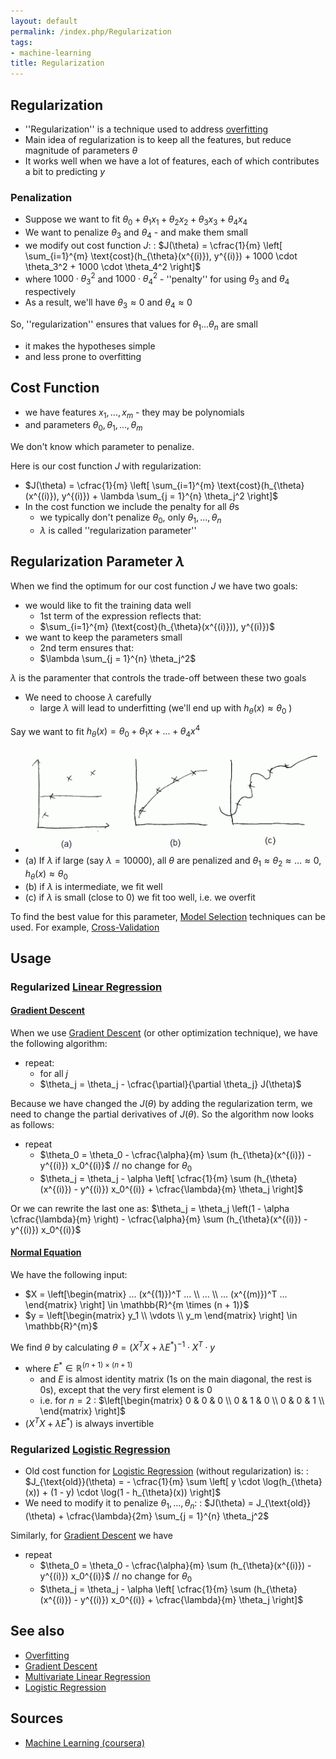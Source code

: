 ```yaml
---
layout: default
permalink: /index.php/Regularization
tags:
- machine-learning
title: Regularization
---
```

## Regularization
- ''Regularization'' is a technique used to address [overfitting](Overfitting)
- Main idea of regularization is to keep all the features, but reduce magnitude of parameters $\theta$
- It works well when we have a lot of features, each of which contributes a bit to predicting $y$


### Penalization
- Suppose we want to fit $\theta_0 + \theta_1 x_1 + \theta_2 x_2  + \theta_3 x_3 + \theta_4 x_4$
- We want to penalize $\theta_3$ and $\theta_4$ - and make them small 
- we modify out cost function $J$:
: $J(\theta) = \cfrac{1}{m} \left[ \sum_{i=1}^{m}  \text{cost}(h_{\theta}(x^{(i)}), y^{(i)}) + 1000 \cdot \theta_3^2 + 1000 \cdot \theta_4^2 \right]$
- where $1000 \cdot \theta_3^2$ and $1000 \cdot \theta_4^2$ - ''penalty'' for using $\theta_3$ and $\theta_4$ respectively
- As a result, we'll have $\theta_3 \approx 0$ and $\theta_4 \approx 0$


So, ''regularization'' ensures that values for $\theta_1 ... \theta_n$ are small 
- it makes the hypotheses simple
- and less prone to overfitting 


## Cost Function
- we have features $x_1, ..., x_m$ - they may be polynomials
- and parameters $\theta_0, \theta_1, ..., \theta_m$

We don't know which parameter to penalize. 


Here is our cost function $J$ with regularization:
- $J(\theta) = \cfrac{1}{m} \left[ \sum_{i=1}^{m} \text{cost}(h_{\theta}(x^{(i)}), y^{(i)}) + \lambda \sum_{j = 1}^{n} \theta_j^2 \right]$
- In the cost function we include the penalty for all $\theta$s  
  - we typically don't penalize $\theta_0$, only $\theta_1, ..., \theta_n$
  - $\lambda$ is called ''regularization parameter''


## Regularization Parameter $\lambda$
When we find the optimum for our cost function $J$ we have two goals:
- we would like to fit the training data well
  - 1st term of the expression reflects that:
  - $\sum_{i=1}^{m} (\text{cost}(h_{\theta}(x^{(i)})), y^{(i)})$
- we want to keep the parameters small
  - 2nd term ensures that:
  - $\lambda \sum_{j = 1}^{n} \theta_j^2$


$\lambda$ is the paramenter that controls the trade-off between these two goals
- We need to choose $\lambda$ carefully
  - large $\lambda$ will lead to underfitting (we'll end up with $h_{\theta}(x) \approx \theta_0$ )


Say we want to fit $h_{\theta}(x) = \theta_0 + \theta_1 x + ... + \theta_4 x^4$
- <img src="https://raw.githubusercontent.com/alexeygrigorev/wiki-figures/master/legacy/diagnosis-regularization.png" alt="Image">
- (a) If $\lambda$ if large (say $\lambda = 10000$), all $\theta$ are penalized and $\theta_1 \approx \theta_2 \approx ... \approx 0$, $h_{\theta}(x) \approx \theta_0$
- (b) if $\lambda$ is intermediate, we fit well
- (c) if $\lambda$ is small (close to 0) we fit too well, i.e. we overfit

To find the best value for this parameter, [Model Selection](Model_Selection) techniques can be used. For example, [Cross-Validation](Cross-Validation#Cross-Validation_for_Regularization)


## Usage
### Regularized [Linear Regression](Multivariate_Linear_Regression)
#### [Gradient Descent](Gradient_Descent)
When we use [Gradient Descent](Gradient_Descent) (or other optimization technique), we have the following algorithm:
- repeat:
  - for all $j$
  - $\theta_j = \theta_j - \cfrac{\partial}{\partial \theta_j} J(\theta)$


Because we have changed the $J(\theta)$ by adding the regularization term, we need to change the partial derivatives of $J(\theta)$. So the algorithm now looks as follows:
- repeat 
  - $\theta_0 = \theta_0 - \cfrac{\alpha}{m} \sum (h_{\theta}(x^{(i)}) - y^{(i)}) x_0^{(i)}$ // no change for $\theta_0$
  - $\theta_j = \theta_j - \alpha \left[ \cfrac{1}{m} \sum (h_{\theta}(x^{(i)}) - y^{(i)}) x_0^{(i)}  + \cfrac{\lambda}{m} \theta_j \right]$

Or we can rewrite the last one as: 
$\theta_j = \theta_j \left(1 - \alpha \cfrac{\lambda}{m} \right) - \cfrac{\alpha}{m} \sum (h_{\theta}(x^{(i)}) - y^{(i)}) x_0^{(i)}$


#### [Normal Equation](Normal_Equation)
We have the following input:
- $X = \left[\begin{matrix} ... (x^{(1)})^T ... \\   ...   \\ ... (x^{(m)})^T ...  \end{matrix} \right] \in \mathbb{R}^{m \times (n + 1)}$
- $y = \left[\begin{matrix} y_1 \\ \vdots \\ y_m \end{matrix} \right] \in \mathbb{R}^{m}$

We find $\theta$ by calculating $\theta = (X^T X + \lambda E^*)^{-1} \cdot X^T \cdot y$
- where $E^* \in \mathbb{R}^{(n + 1) \times (n + 1)}$
  - and $E$ is almost identity matrix (1s on the main diagonal, the rest is 0s), except that the very first element is 0
  - i.e. for $n = 2$ : $\left[\begin{matrix} 0 & 0 & 0 \\ 0 & 1 & 0  \\ 0 & 0 & 1 \\  \end{matrix} \right]$
- $(X^T X + \lambda E^*)$ is always invertible


### Regularized [Logistic Regression](Logistic_Regression)
- Old cost function for [Logistic Regression](Logistic_Regression) (without regularization) is: 
: $J_{\text{old}}(\theta) = - \cfrac{1}{m} \sum \left[ y \cdot \log(h_{\theta}(x)) + (1 - y) \cdot \log(1 - h_{\theta}(x)) \right]$
- We need to modify it to penalize $\theta_1, ..., \theta_n$:
: $J(\theta) = J_{\text{old}}(\theta) + \cfrac{\lambda}{2m} \sum_{j = 1}^{n} \theta_j^2$


Similarly, for [Gradient Descent](Gradient_Descent) we have
- repeat 
  - $\theta_0 = \theta_0 - \cfrac{\alpha}{m} \sum (h_{\theta}(x^{(i)}) - y^{(i)}) x_0^{(i)}$ // no change for $\theta_0$
  - $\theta_j = \theta_j - \alpha \left[ \cfrac{1}{m} \sum (h_{\theta}(x^{(i)}) - y^{(i)}) x_0^{(i)}  + \cfrac{\lambda}{m} \theta_j \right]$


## See also
- [Overfitting](Overfitting)
- [Gradient Descent](Gradient_Descent)
- [Multivariate Linear Regression](Multivariate_Linear_Regression)
- [Logistic Regression](Logistic_Regression)

## Sources
- [Machine Learning (coursera)](Machine_Learning_(coursera))
